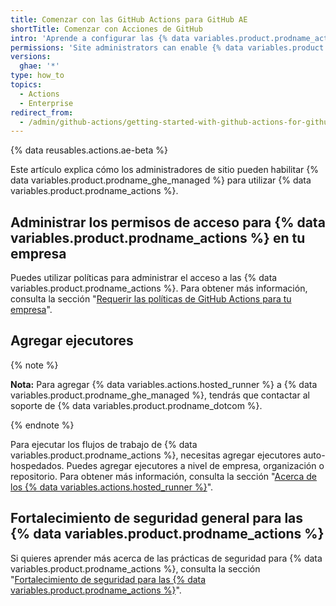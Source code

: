 ```yaml
---
title: Comenzar con las GitHub Actions para GitHub AE
shortTitle: Comenzar con Acciones de GitHub
intro: 'Aprende a configurar las {% data variables.product.prodname_actions %} en {% data variables.product.prodname_ghe_managed %}.'
permissions: 'Site administrators can enable {% data variables.product.prodname_actions %} and configure enterprise settings.'
versions:
  ghae: '*'
type: how_to
topics:
  - Actions
  - Enterprise
redirect_from:
  - /admin/github-actions/getting-started-with-github-actions-for-github-ae
---
```


{% data reusables.actions.ae-beta %}

Este artículo explica cómo los administradores de sitio pueden habilitar {% data variables.product.prodname_ghe_managed %} para utilizar {% data variables.product.prodname_actions %}.

## Administrar los permisos de acceso para {% data variables.product.prodname_actions %} en tu empresa

Puedes utilizar políticas para administrar el acceso a las {% data variables.product.prodname_actions %}. Para obtener más información, consulta la sección "[Requerir las políticas de GitHub Actions para tu empresa](/admin/github-actions/enforcing-github-actions-policies-for-your-enterprise)".

## Agregar ejecutores

{% note %}

**Nota:** Para agregar {% data variables.actions.hosted_runner %} a {% data variables.product.prodname_ghe_managed %}, tendrás que contactar al soporte de {% data variables.product.prodname_dotcom %}.

{% endnote %}

Para ejecutar los flujos de trabajo de {% data variables.product.prodname_actions %}, necesitas agregar ejecutores auto-hospedados. Puedes agregar ejecutores a nivel de empresa, organización o repositorio. Para obtener más información, consulta la sección "[Acerca de los {% data variables.actions.hosted_runner %}](/actions/using-github-hosted-runners/about-ae-hosted-runners)".


## Fortalecimiento de seguridad general para las {% data variables.product.prodname_actions %}

Si quieres aprender más acerca de las prácticas de seguridad para {% data variables.product.prodname_actions %}, consulta la sección "[Fortalecimiento de seguridad para las {% data variables.product.prodname_actions %}](/actions/learn-github-actions/security-hardening-for-github-actions)".
